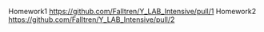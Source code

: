 Homework1 https://github.com/Falltren/Y_LAB_Intensive/pull/1
Homework2 https://github.com/Falltren/Y_LAB_Intensive/pull/2
